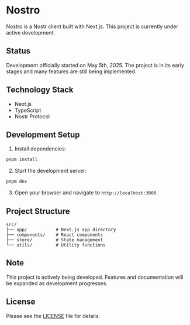 # Nostro

Nostro is a Nostr client built with Next.js. This project is currently under active development.

## Status

Development officially started on May 5th, 2025. The project is in its early stages and many features are still being implemented.

## Technology Stack

- Next.js
- TypeScript
- Nostr Protocol

## Development Setup

1. Install dependencies:

```bash
pnpm install
```

2. Start the development server:

```bash
pnpm dev
```

3. Open your browser and navigate to `http://localhost:3000`.

## Project Structure

```
src/
├── app/           # Next.js app directory
├── components/    # React components
├── store/         # State management
└── utils/         # Utility functions
```

## Note

This project is actively being developed. Features and documentation will be expanded as development progresses.

## License

Please see the [LICENSE](LICENSE) file for details.
